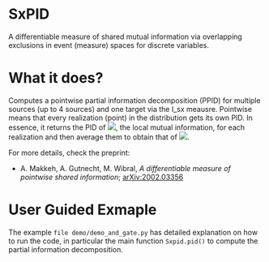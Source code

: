 # SxPID
A differentiable measure of shared mutual information via overlapping exclusions in event (measure) spaces for discrete variables.

# What it does?
Computes a pointwise partial information decomposition (PPID) for multiple sources (up to 4 sources) and one target via the I_sx meausre. Pointwise means that every realization (point) in the distribution gets its own PID. In essence, it returns the PID of <img src="https://render.githubusercontent.com/render/math?math=i(t: s_1, s_2)">, the local mutual information, for each realization and then average them to obtain that of <img src="https://render.githubusercontent.com/render/math?math=I(T : S_1, S_2)">. 


For more details, check the preprint:
* A. Makkeh, A. Gutnecht, M. Wibral, *A differentiable measure of pointwise shared information*; [arXiv:2002.03356](https://arxiv.org/abs/2002.03356)


# User Guided Exmaple
The example `file demo/demo_and_gate.py` has detailed explanation on how to run the code, in particular the main function `Sxpid.pid()` to compute the partial information decomposition. 
